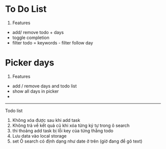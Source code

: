 # To Do List

1. Features

- add/ remove todo + days
- toggle completion
- filter todo = keywords - filter follow day

# Picker days

1. Features

- add / remove days and todo list
- show all days in picker
-

---

Todo list

1. Không xóa được sau khi add task
2. Không trả về kết quả cũ khi xóa từng ký tự trong ô search
3. thi thoảng add task bị lỗi key của từng thằng todo
4. Lưu data vào local storage
5. set Ô search có định dạng như date ở trên (giờ đang để gõ text)
